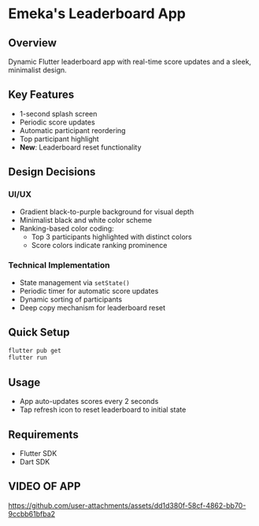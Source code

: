 # Emeka's Leaderboard App

## Overview
Dynamic Flutter leaderboard app with real-time score updates and a sleek, minimalist design.

## Key Features
- 1-second splash screen
- Periodic score updates
- Automatic participant reordering
- Top participant highlight
- **New**: Leaderboard reset functionality

## Design Decisions

### UI/UX
- Gradient black-to-purple background for visual depth
- Minimalist black and white color scheme
- Ranking-based color coding:
  - Top 3 participants highlighted with distinct colors
  - Score colors indicate ranking prominence

### Technical Implementation
- State management via `setState()`
- Periodic timer for automatic score updates
- Dynamic sorting of participants
- Deep copy mechanism for leaderboard reset

## Quick Setup
```bash
flutter pub get
flutter run
```

## Usage
- App auto-updates scores every 2 seconds
- Tap refresh icon to reset leaderboard to initial state

## Requirements
- Flutter SDK
- Dart SDK

## VIDEO OF APP

https://github.com/user-attachments/assets/dd1d380f-58cf-4862-bb70-9ccbb61bfba2


